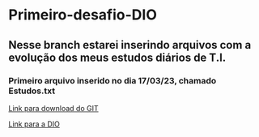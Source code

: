 # Primeiro-desafio-DIO
## Nesse branch estarei inserindo arquivos com a evolução dos meus estudos diários de T.I.
### Primeiro arquivo inserido no dia 17/03/23, chamado Estudos.txt
[Link para download do GIT](https://git-scm.com/downloads)

[Link para a DIO](dio.me)

